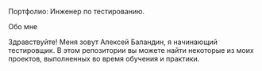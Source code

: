 Портфолио: Инженер по тестированию.

Обо мне

Здравствуйте! Меня зовут Алексей Баландин, я начинающий тестировщик.
В этом репозитории вы можете найти некоторые из моих проектов, выполненных во время обучения и практики.

